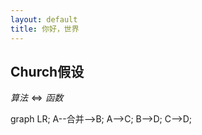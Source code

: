 ```yaml
---
layout: default
title: 你好，世界
---
```

## Church假设

$算法\Leftrightarrow 函数$
<div class="mermaid">
   graph LR;
    A--合并-->B;
    A-->C;
    B-->D;
    C-->D;
</div>
